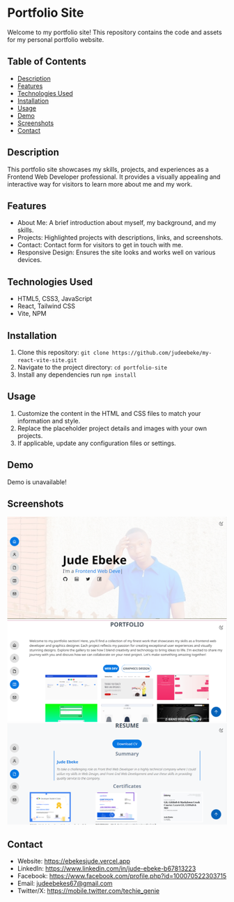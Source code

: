 # Portfolio Site

Welcome to my portfolio site! This repository contains the code and assets for my personal portfolio website.

## Table of Contents

- [Description](#description)
- [Features](#features)
- [Technologies Used](#technologies-used)
- [Installation](#installation)
- [Usage](#usage)
- [Demo](#demo)
- [Screenshots](#screenshots)
- [Contact](#contact)

## Description

This portfolio site showcases my skills, projects, and experiences as a Frontend Web Developer professional. It provides a visually appealing and interactive way for visitors to learn more about me and my work.

## Features

- About Me: A brief introduction about myself, my background, and my skills.
- Projects: Highlighted projects with descriptions, links, and screenshots.
- Contact: Contact form for visitors to get in touch with me.
- Responsive Design: Ensures the site looks and works well on various devices.

## Technologies Used

- HTML5, CSS3, JavaScript
- React, Tailwind CSS
- Vite, NPM

## Installation

1. Clone this repository: `git clone https://github.com/judeebeke/my-react-vite-site.git`
2. Navigate to the project directory: `cd portfolio-site`
3. Install any dependencies run `npm install`

## Usage

1. Customize the content in the HTML and CSS files to match your information and style.
2. Replace the placeholder project details and images with your own projects.
3. If applicable, update any configuration files or settings.

## Demo

Demo is unavailable!

## Screenshots

![Screenshot 1](src/components/assets/readme-display/site-screenshots.PNG)
![Screenshot 2](src/components/assets/readme-display/site-screenshots1.PNG)
![Screenshot 2](src/components/assets/readme-display/site-screenshots2.PNG)

## Contact

- Website: https://ebekesjude.vercel.app
- LinkedIn: https://www.linkedin.com/in/jude-ebeke-b67813223
- Facebook: https://www.facebook.com/profile.php?id=100070522303715
- Email: judeebekes67@gmail.com
- Twitter/X: https://mobile.twitter.com/techie_genie
